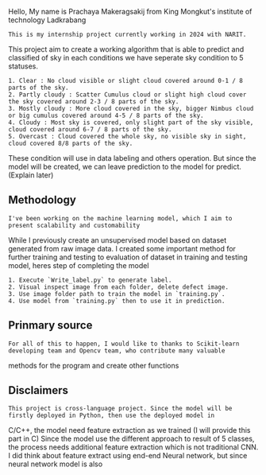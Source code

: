 Hello, My name is Prachaya Makeragsakij from King Mongkut's institute of technology Ladkrabang

    This is my internship project currently working in 2024 with NARIT.
This project aim to create a working algorithm that is able to predict and classified of sky in each conditions
we have seperate sky condition to 5 statuses.

    1. Clear : No cloud visible or slight cloud covered around 0-1 / 8 parts of the sky.
    2. Partly cloudy : Scatter Cumulus cloud or slight high cloud cover the sky covered around 2-3 / 8 parts of the sky.
    3. Mostly cloudy : More cloud covered in the sky, bigger Nimbus cloud or big cumulus covered around 4-5 / 8 parts of the sky.
    4. Cloudy : Most sky is covered, only slight part of the sky visible, cloud covered around 6-7 / 8 parts of the sky.
    5. Overcast : Cloud covered the whole sky, no visible sky in sight, cloud covered 8/8 parts of the sky.

These condition will use in data labeling and others operation. But since the model will be created, we can leave prediction to the model for predict. (Explain later)

## Methodology

    I've been working on the machine learning model, which I aim to present scalability and customability
While I previously create an unsupervised model based on dataset generated from raw image data.
I created some important method for further training and testing to evaluation of dataset in training and testing model, heres step of completing the model 

    1. Execute `Write_label.py` to generate label.
    2. Visual inspect image from each folder, delete defect image.
    3. Use image folder path to train the model in `training.py`.
    4. Use model from `training.py` then to use it in prediction.

## Prinmary source
    For all of this to happen, I would like to thanks to Scikit-learn developing team and Opencv team, who contribute many valuable
methods for the program and create other functions

## Disclaimers
    This project is cross-language project. Since the model will be firstly deployed in Python, then use the deployed model in 
C/C++, the model need feature extraction as we trained (I will provide this part in C)
    Since the model use the different approach to result of 5 classes, the process needs additional feature extraction which is 
not traditional CNN. I did think about feature extract using end-end Neural network, but since neural network model is also 